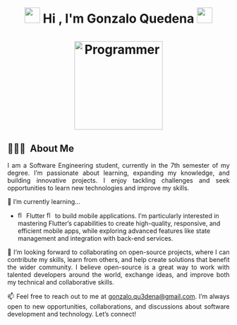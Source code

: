 <h1 align="center">
  <img src="https://media.giphy.com/media/hvRJCLFzcasrR4ia7z/giphy.gif" width="35">
  <b> Hi , I'm Gonzalo Quedena </b>
  <img src="https://media.giphy.com/media/hvRJCLFzcasrR4ia7z/giphy.gif" width="35">   
  <br/>
  <br/>
  <img align="center" width="200px" alt="Programmer" src="https://github.com/7oSkaaa/7oSkaaa/blob/main/Images/about_me.gif?raw=true"/>
  <br/>
</h1>

## 👨🏻‍💻 &nbsp;About Me

<p align="justify">
I am a Software Engineering student, currently in the 7th semester of my degree. I’m passionate about learning, expanding my knowledge, and building innovative projects. I enjoy tackling challenges and seek opportunities to learn new technologies and improve my skills.
</p>

🌱 I’m currently learning...
- <img src="https://juststickers.in/wp-content/uploads/2019/01/flutter.png" alt="flutter-logo" width="15px"/> Flutter <img src="https://juststickers.in/wp-content/uploads/2019/01/flutter.png" alt="flutter-logo" width="15px"/> to build mobile applications.  I’m particularly interested in mastering Flutter’s capabilities to create high-quality, responsive, and efficient mobile apps, while exploring advanced features like state management and integration with back-end services.

<p align="justify">
👯 I’m looking forward to collaborating on open-source projects, where I can contribute my skills, learn from others, and help create solutions that benefit the wider community. I believe open-source is a great way to work with talented developers around the world, exchange ideas, and improve both my technical and collaborative skills.
</p>

<p align="justify">
📫 Feel free to reach out to me at <a href="mailto:gonzalo.qu3dena@gmail.com">gonzalo.qu3dena@gmail.com</a>. I’m always open to new opportunities, collaborations, and discussions about software development and technology. Let’s connect!
</p>

<!--
**GonzaloQu3dena/GonzaloQu3dena** is a ✨ _special_ ✨ repository because its `README.md` (this file) appears on your GitHub profile.

Here are some ideas to get you started:

- 🔭 I’m currently working on ...
- 🌱 I’m currently learning ...
- 👯 I’m looking to collaborate on ...
- 🤔 I’m looking for help with ...
- 💬 Ask me about ...
- 📫 How to reach me: ...
- 😄 Pronouns: ...
- ⚡ Fun fact: ...
-->
